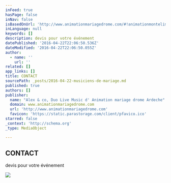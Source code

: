 ```yaml
---
inFeed: true
hasPage: false
inNav: false
isBasedOnUrl: 'http://www.animationmariagedrome.com/#!animationmontelimar/c24vq'
inLanguage: null
keywords: []
description: devis pour votre événement
datePublished: '2016-04-22T22:06:50.536Z'
dateModified: '2016-04-22T22:06:50.055Z'
author:
  - name: ''
    url: ''
related: []
app_links: []
title: CONTACT
sourcePath: _posts/2016-04-22-musiciens-de-mariage.md
published: true
authors: []
publisher:
  name: "Alex & co, Duo Live Music d' Animation mariage drome Ardeche"
  domain: www.animationmariagedrome.com
  url: 'http://www.animationmariagedrome.com'
  favicon: 'https://static.parastorage.com/client/pfavico.ico'
starred: false
_context: 'http://schema.org'
_type: MediaObject

---
```

<article style=""><h1>CONTACT</h1><p>devis pour votre événement</p><img src="https://s3-us-west-2.amazonaws.com/the-grid-img/p/7d94c829dcf7c9ffce9aa143bed44e368215eed7.jpg" /></article>